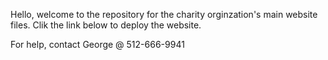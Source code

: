 Hello, welcome to the repository for the charity orginzation's main website files. Clik the link below to deploy the website.



For help, contact George @ 512-666-9941
